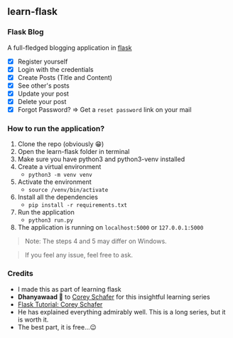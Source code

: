 ## learn-flask

### Flask Blog

A full-fledged blogging application in [flask](https://flask.palletsprojects.com/)  
- [x] Register yourself
- [x] Login with the credentials
- [x] Create Posts (Title and Content)
- [x] See other's posts
- [x] Update your post
- [x] Delete your post
- [x] Forgot Password? => Get a `reset password` link on your mail

### How to run the application?
1. Clone the repo (obviously 😁)
2. Open the learn-flask folder in terminal
3. Make sure you have python3 and python3-venv installed
4. Create a virtual environment
   - `python3 -m venv venv`
5. Activate the environment
   - `source /venv/bin/activate`
6. Install all the dependencies
   - `pip install -r requirements.txt`
7. Run the application
   - `python3 run.py`
8. The application is running on `localhost:5000` or `127.0.0.1:5000`    

> Note: The steps 4 and 5 may differ on Windows.

> If you feel any issue, feel free to ask. 

### Credits 

- I made this as part of learning flask
- **Dhanyawaad 🙏** to [Corey Schafer](https://www.coreyms.com) for this insightful learning series
- [Flask Tutorial: Corey Schafer](https://youtube.com/playlist?list=PL-osiE80TeTs4UjLw5MM6OjgkjFeUxCYH)
- He has explained everything admirably well. This is a long series, but it is worth it. 
- The best part, it is free...😉